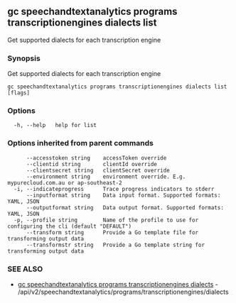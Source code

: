 ## gc speechandtextanalytics programs transcriptionengines dialects list

Get supported dialects for each transcription engine

### Synopsis

Get supported dialects for each transcription engine

```
gc speechandtextanalytics programs transcriptionengines dialects list [flags]
```

### Options

```
  -h, --help   help for list
```

### Options inherited from parent commands

```
      --accesstoken string    accessToken override
      --clientid string       clientId override
      --clientsecret string   clientSecret override
      --environment string    environment override. E.g. mypurecloud.com.au or ap-southeast-2
  -i, --indicateprogress      Trace progress indicators to stderr
      --inputformat string    Data input format. Supported formats: YAML, JSON
      --outputformat string   Data output format. Supported formats: YAML, JSON
  -p, --profile string        Name of the profile to use for configuring the cli (default "DEFAULT")
      --transform string      Provide a Go template file for transforming output data
      --transformstr string   Provide a Go template string for transforming output data
```

### SEE ALSO

* [gc speechandtextanalytics programs transcriptionengines dialects](gc_speechandtextanalytics_programs_transcriptionengines_dialects.html)	 - /api/v2/speechandtextanalytics/programs/transcriptionengines/dialects


